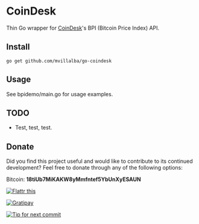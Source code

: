 CoinDesk
========

Thin Go wrapper for [CoinDesk](http://www.coindesk.com/)'s BPI (Bitcoin
Price Index) API.


## Install

    go get github.com/mvillalba/go-coindesk


## Usage

See bpidemo/main.go for usage examples.


## TODO

 * Test, test, test.

## Donate

Did you find this project useful and would like to contribute to its continued
development? Feel free to donate through any of the following options:

Bitcoin: **18tiUb7MiKAKW8yMmfntef5YbUnXyESAUN**

[![Flattr this](https://api.flattr.com/button/flattr-badge-large.png)](https://flattr.com/submit/auto?user_id=mvillalba&url=https%3A%2F%2Fgithub.com%2Fmvillalba%2Fgo-coindesk%2F)

[![Gratipay](https://img.shields.io/gratipay/mvillalba.svg)](https://gratipay.com/mvillalba/)

[![Tip for next commit](https://tip4commit.com/projects/43082.svg)](https://tip4commit.com/github/mvillalba/go-coindesk)
